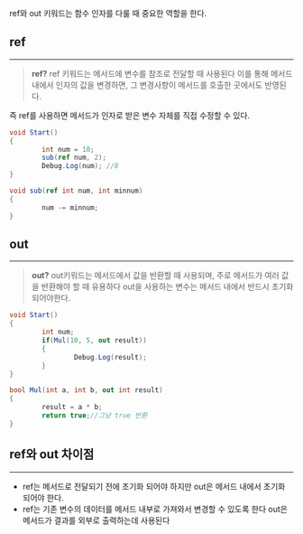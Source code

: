 ref와 out 키워드는 함수 인자를 다룰 때 중요한 역할을 한다.

## ref

---

> **ref?**
ref 키워드는 메서드에 변수를 참조로 전달할 때 사용된다
이를 통해 메서드 내에서 인자의 값을 변경하면, 그 변경사항이 메서드를 호출한 곳에서도 반영된다.
> 

즉 ref를 사용하면 메서드가 인자로 받은 변수 자체를 직접 수정할 수 있다.

```csharp
void Start()
{
		int num = 10;
		sub(ref num, 2);
		Debug.Log(num); //8
}

void sub(ref int num, int minnum)
{
		num -= minnum;
}
```

## out

---

> **out?**
out키워드는 메서드에서 값을 반환할 때 사용되며, 주로 메서드가 여러 값을 반환해야 할 때 유용하다
out을 사용하는 변수는 메서드 내에서 반드시 초기화 되어야한다.
> 

```csharp
void Start()
{
		int num;
		if(Mul(10, 5, out result))
		{
				Debug.Log(result);
		}
}

bool Mul(int a, int b, out int result)
{
		result = a * b;
		return true;//그냥 true 반환
}
```

## ref와 out 차이점

---

- ref는 메서드로 전달되기 전에 초기화 되어야 하지만 out은 메서드 내에서 초기화 되어야 한다.
- ref는 기존 변수의 데이터를 메서드 내부로 가져와서 변경할 수 있도록 한다
out은 메서드가 결과를 외부로 출력하는데 사용된다